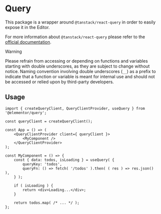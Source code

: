 # Query

This package is a wrapper around `@tanstack/react-query` in order to easily expose it in the Editor.

For more information about `@tanstack/react-query` please refer to the [official documentation](https://tanstack.com/query/v4/docs/react/overview).

> [!WARNING]
> Please refrain from accessing or depending on functions and variables starting with double underscores, as they are subject to change without notice.
> Naming convention involving double underscores (`__`) as a prefix to indicate that a function or variable is meant for internal use and should not be accessed or relied upon by third-party developers.

## Usage

```tsx
import { createQueryClient, QueryClientProvider, useQuery } from '@elementor/query';

const queryClient = createQueryClient();

const App = () => (
	<QueryClientProvider client={ queryClient }>
		<MyComponent />
	</QueryClientProvider>
);

const MyComponent = () => {
	const { data: todos, isLoading } = useQuery( {
		queryKey: 'todos',
		queryFn: () => fetch( '/todos' ).then( ( res ) => res.json() ),
	} );
	
	if ( isLoading ) {
		return <div>Loading...</div>;
	}
	
	return todos.map( /* ... */ );
};
```
